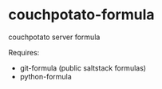 # couchpotato-formula
couchpotato server formula

Requires:
 - git-formula (public saltstack formulas)
 - python-formula